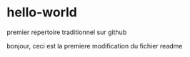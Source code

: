 # hello-world
premier repertoire traditionnel sur github

bonjour,
ceci est la premiere modification du fichier readme
